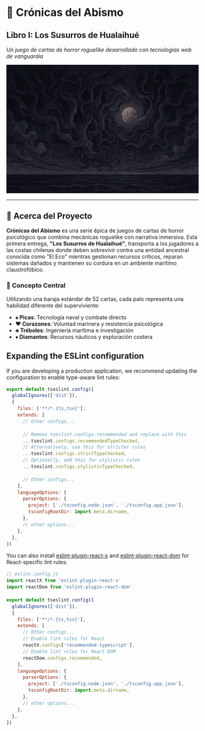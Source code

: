 # 🌊 Crónicas del Abismo
## Libro I: Los Susurros de Hualaihué
*Un juego de cartas de horror roguelike desarrollado con tecnologías web de vanguardia*

![Game Screenshot](public/images/scenarios/default/backgrounds/main-bg.png)

---

## 📖 **Acerca del Proyecto**

**Crónicas del Abismo** es una serie épica de juegos de cartas de horror psicológico que combina mecánicas roguelike con narrativa inmersiva. Esta primera entrega, **"Los Susurros de Hualaihué"**, transporta a los jugadores a las costas chilenas donde deben sobrevivir contra una entidad ancestral conocida como "El Eco" mientras gestionan recursos críticos, reparan sistemas dañados y mantienen su cordura en un ambiente marítimo claustrofóbico.

### 🎯 **Concepto Central**
Utilizando una baraja estándar de 52 cartas, cada palo representa una habilidad diferente del superviviente:
- **♠ Picas**: Tecnología naval y combate directo
- **♥ Corazones**: Voluntad marinera y resistencia psicológica  
- **♣ Tréboles**: Ingeniería marítima e investigación
- **♦ Diamantes**: Recursos náuticos y exploración costera

## Expanding the ESLint configuration

If you are developing a production application, we recommend updating the configuration to enable type-aware lint rules:

```js
export default tseslint.config([
  globalIgnores(['dist']),
  {
    files: ['**/*.{ts,tsx}'],
    extends: [
      // Other configs...

      // Remove tseslint.configs.recommended and replace with this
      ...tseslint.configs.recommendedTypeChecked,
      // Alternatively, use this for stricter rules
      ...tseslint.configs.strictTypeChecked,
      // Optionally, add this for stylistic rules
      ...tseslint.configs.stylisticTypeChecked,

      // Other configs...
    ],
    languageOptions: {
      parserOptions: {
        project: ['./tsconfig.node.json', './tsconfig.app.json'],
        tsconfigRootDir: import.meta.dirname,
      },
      // other options...
    },
  },
])
```

You can also install [eslint-plugin-react-x](https://github.com/Rel1cx/eslint-react/tree/main/packages/plugins/eslint-plugin-react-x) and [eslint-plugin-react-dom](https://github.com/Rel1cx/eslint-react/tree/main/packages/plugins/eslint-plugin-react-dom) for React-specific lint rules:

```js
// eslint.config.js
import reactX from 'eslint-plugin-react-x'
import reactDom from 'eslint-plugin-react-dom'

export default tseslint.config([
  globalIgnores(['dist']),
  {
    files: ['**/*.{ts,tsx}'],
    extends: [
      // Other configs...
      // Enable lint rules for React
      reactX.configs['recommended-typescript'],
      // Enable lint rules for React DOM
      reactDom.configs.recommended,
    ],
    languageOptions: {
      parserOptions: {
        project: ['./tsconfig.node.json', './tsconfig.app.json'],
        tsconfigRootDir: import.meta.dirname,
      },
      // other options...
    },
  },
])
```
